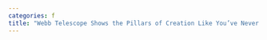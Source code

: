 ```yaml
---
categories: f
title: "Webb Telescope Shows the Pillars of Creation Like You’ve Never Seen Them Before"
---
```

